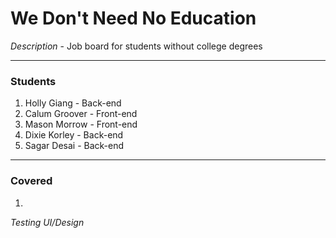 # We Don't Need No Education

_Description_ - Job board for students without college degrees 

---

### Students
1. Holly Giang - Back-end
2. Calum Groover - Front-end
3. Mason Morrow - Front-end
4. Dixie Korley - Back-end
5. Sagar Desai - Back-end

---

### Covered

1. 

_Testing_
_UI/Design_